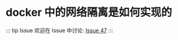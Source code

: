 # docker 中的网络隔离是如何实现的



::: tip Issue 
 欢迎在 Issue 中讨论: [Issue 47](https://github.com/shfshanyue/Daily-Question/issues/47) 
:::